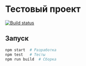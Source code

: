 # Тестовый проект

[![Build status](https://ci.appveyor.com/api/projects/status/github/dzennydzen/tests_task?svg=true)](https://ci.appveyor.com/project/dzennydzen/tests_task)

## Запуск
```bash
npm start  # Разработка
npm test   # Тесты
npm run build  # Сборка